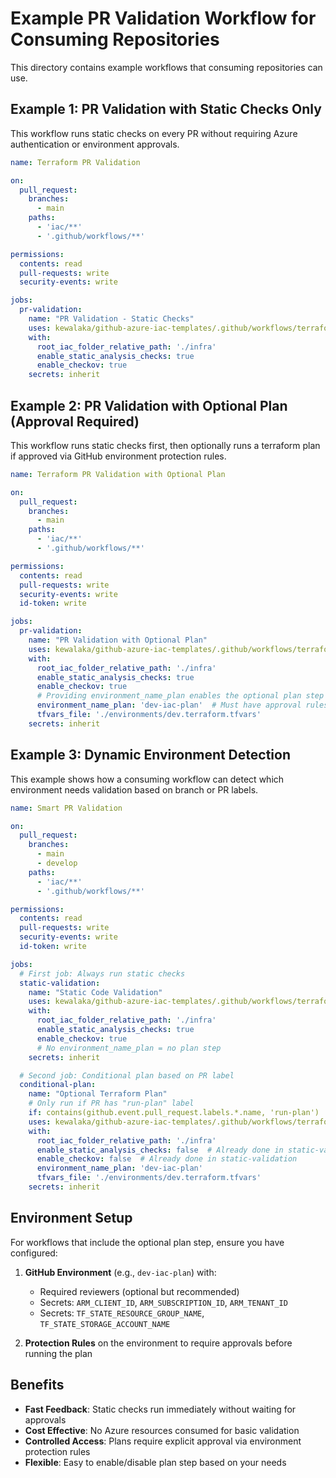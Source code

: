 # Example PR Validation Workflow for Consuming Repositories

This directory contains example workflows that consuming repositories can use.

## Example 1: PR Validation with Static Checks Only

This workflow runs static checks on every PR without requiring Azure authentication or environment approvals.

```yaml
name: Terraform PR Validation

on:
  pull_request:
    branches:
      - main
    paths:
      - 'iac/**'
      - '.github/workflows/**'

permissions:
  contents: read
  pull-requests: write
  security-events: write

jobs:
  pr-validation:
    name: "PR Validation - Static Checks"
    uses: kewalaka/github-azure-iac-templates/.github/workflows/terraform-pr-validation-template.yml@main
    with:
      root_iac_folder_relative_path: './infra'
      enable_static_analysis_checks: true
      enable_checkov: true
    secrets: inherit
```

## Example 2: PR Validation with Optional Plan (Approval Required)

This workflow runs static checks first, then optionally runs a terraform plan if approved via GitHub environment protection rules.

```yaml
name: Terraform PR Validation with Optional Plan

on:
  pull_request:
    branches:
      - main
    paths:
      - 'iac/**'
      - '.github/workflows/**'

permissions:
  contents: read
  pull-requests: write
  security-events: write
  id-token: write

jobs:
  pr-validation:
    name: "PR Validation with Optional Plan"
    uses: kewalaka/github-azure-iac-templates/.github/workflows/terraform-pr-validation-template.yml@main
    with:
      root_iac_folder_relative_path: './infra'
      enable_static_analysis_checks: true
      enable_checkov: true
      # Providing environment_name_plan enables the optional plan step
      environment_name_plan: 'dev-iac-plan'  # Must have approval rules configured
      tfvars_file: './environments/dev.terraform.tfvars'
    secrets: inherit
```

## Example 3: Dynamic Environment Detection

This example shows how a consuming workflow can detect which environment needs validation based on branch or PR labels.

```yaml
name: Smart PR Validation

on:
  pull_request:
    branches:
      - main
      - develop
    paths:
      - 'iac/**'
      - '.github/workflows/**'

permissions:
  contents: read
  pull-requests: write
  security-events: write
  id-token: write

jobs:
  # First job: Always run static checks
  static-validation:
    name: "Static Code Validation"
    uses: kewalaka/github-azure-iac-templates/.github/workflows/terraform-pr-validation-template.yml@main
    with:
      root_iac_folder_relative_path: './infra'
      enable_static_analysis_checks: true
      enable_checkov: true
      # No environment_name_plan = no plan step
    secrets: inherit

  # Second job: Conditional plan based on PR label
  conditional-plan:
    name: "Optional Terraform Plan"
    # Only run if PR has "run-plan" label
    if: contains(github.event.pull_request.labels.*.name, 'run-plan')
    uses: kewalaka/github-azure-iac-templates/.github/workflows/terraform-pr-validation-template.yml@main
    with:
      root_iac_folder_relative_path: './infra'
      enable_static_analysis_checks: false  # Already done in static-validation
      enable_checkov: false  # Already done in static-validation
      environment_name_plan: 'dev-iac-plan'
      tfvars_file: './environments/dev.terraform.tfvars'
    secrets: inherit
```

## Environment Setup

For workflows that include the optional plan step, ensure you have configured:

1. **GitHub Environment** (e.g., `dev-iac-plan`) with:
   - Required reviewers (optional but recommended)
   - Secrets: `ARM_CLIENT_ID`, `ARM_SUBSCRIPTION_ID`, `ARM_TENANT_ID`
   - Secrets: `TF_STATE_RESOURCE_GROUP_NAME`, `TF_STATE_STORAGE_ACCOUNT_NAME`

2. **Protection Rules** on the environment to require approvals before running the plan

## Benefits

- **Fast Feedback**: Static checks run immediately without waiting for approvals
- **Cost Effective**: No Azure resources consumed for basic validation
- **Controlled Access**: Plans require explicit approval via environment protection rules
- **Flexible**: Easy to enable/disable plan step based on your needs
